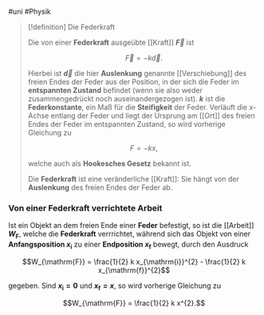 #uni #Physik 

> [!definition] Die Federkraft
> 
> Die von einer **Federkraft** ausgeübte [[Kraft]] **$\vec{F}$** ist
> 
> $$\vec{F} = -k \vec{d}.$$
> 
> Hierbei ist **$\vec{d}$** die hier **Auslenkung** genannte [[Verschiebung]] des freien Endes der Feder aus der Position, in der sich die Feder im **entspannten Zustand** befindet (wenn sie also we­der zusammengedrückt noch auseinandergezogen ist). **$k$** ist die **Federkonstante**, ein Maß für die **Steifigkeit** der Feder. Verläuft die $x$-Achse entlang der Feder und liegt der Ur­sprung am [[Ort]] des freien Endes der Feder im entspannten Zustand, so wird vorherige Gleichung zu
> 
> $$F = -kx,$$
> 
> welche auch als **Hookesches Gesetz** bekannt ist.
> 
> Die **Federkraft** ist eine veränderliche [[Kraft]]: Sie hängt von der **Auslenkung** des freien Endes der Feder ab.

### Von einer Federkraft verrichtete Arbeit

Ist ein Objekt an dem freien Ende einer **Feder** befestigt, so ist die [[Arbeit]] **$W_{\mathrm{F}}$**, welche die **Federkraft** verrrichtet, während sich das Objekt von einer **Anfangsposition $x_{\mathrm{i}}$** zu einer **Endposition $x_{\mathrm{f}}$** bewegt, durch den Ausdruck

$$W_{\mathrm{F}} = \frac{1}{2} k x_{\mathrm{i}}^{2} - \frac{1}{2} k x_{\mathrm{f}}^{2}$$

gegeben. Sind **$x_{\mathrm{i}} = 0$** und **$x_{\mathrm{f}} = x$**, so wird vorherige Gleichung zu

$$W_{\mathrm{F}} = \frac{1}{2} k x^{2}.$$
